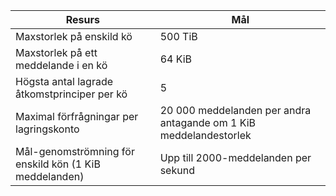 | Resurs | Mål |
|----------|---------------|
| Maxstorlek på enskild kö | 500 TiB |
| Maxstorlek på ett meddelande i en kö | 64 KiB |
| Högsta antal lagrade åtkomstprinciper per kö | 5 |
| Maximal förfrågningar per lagringskonto | 20 000 meddelanden per andra antagande om 1 KiB meddelandestorlek |
| Mål-genomströmning för enskild kön (1 KiB meddelanden) | Upp till 2000-meddelanden per sekund |
